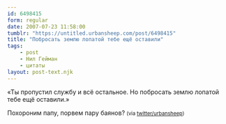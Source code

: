 ```yaml
---
id: 6498415
form: regular
date: 2007-07-23 11:58:00
tumblr: "https://untitled.urbansheep.com/post/6498415"
title: "Побросать землю лопатой тебе ещё оставили"
tags:
    - post
    - Нил Гейман
    - цитаты
layout: post-text.njk
---
```


<p>«Ты пропустил службу и всё остальное. Но побросать землю лопатой тебе ещё оставили.»</p>
<p>Похороним папу, порвем пару баянов? <small>(via <a href="http://twitter.com/urbansheep/statuses/163629382">twitter/urbansheep</a>)</small></p>

